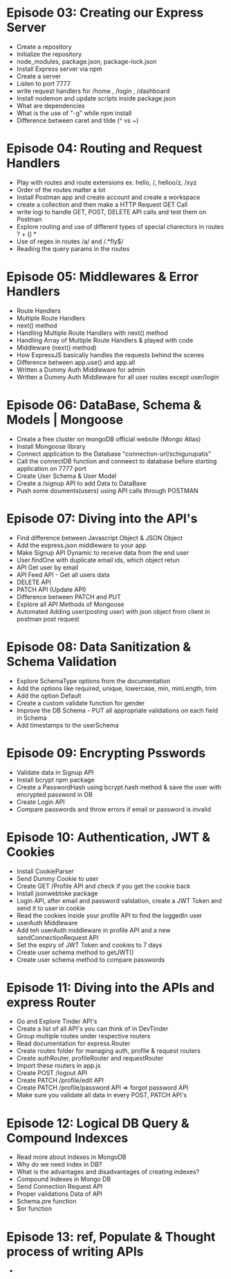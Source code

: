 # Episode 03: Creating our Express Server

- Create a repository
- Initialize the repository
- node_modules, package.json, package-lock.json
- Install Express server via npm
- Create a server
- Listen to port 7777
- write request handlers for /home , /login , /dashboard
- Install nodemon and update scripts inside package.json
- What are dependencies
- What is the use of "-g" while npm install 
- Difference between caret and tilde (^ vs ~)



# Episode 04: Routing and Request Handlers

- Play with routes and route extensions  ex. hello, /, helloo/z, /xyz
- Order of the routes matter a lot
- Install Postman app and create account and create a workspace
- create a collection and then make a HTTP Request GET Call
- write logi to handle GET, POST, DELETE API calls and test them on Postman
- Explore routing and use of different types of special charectors in routes
     ? 
     +
     ()
     *
- Use of regex in routes /a/ and /.*fly$/
- Reading the query params in the routes



# Episode 05: Middlewares & Error Handlers

- Route Handlers
- Multiple Route Handlers
- next() method
- Handling Multiple Route Handlers with next() method
- Handling Array of Multiple Route Handlers & played with code 
- Middleware (next() method)
- How ExpressJS basically handles the requests behind the scenes
- Difference between app.use() and app.all
- Written a Dummy Auth Middleware for admin
- Written a Dummy Auth Middleware for all user routes except user/login



# Episode 06: DataBase, Schema & Models | Mongoose

- Create a free cluster on mongoDB official website (Mongo Atlas)
- Install Mongoose library
- Connect application to the  Database "connection-url/schigurupatis"
- Call the connectDB function and conneect to database before starting application on 7777 port
- Create User Schema & User Model
- Create a /signup API to add Data to DataBase
- Push some douments(users) using API calls through POSTMAN



# Episode 07: Diving into the API's

- Find difference between Javascript Object & JSON Object
- Add the express.json middleware to your app
- Make Signup API Dynamic to receive data from the end user
- User.findOne with duplicate email ids, which object retun
- API Get user by email
- API Feed API - Get all users data
- DELETE API   
- PATCH API  (Update API)
- Difference between PATCH and PUT
- Explore all API Methods of Mongoose
- Automated Adding user(posting user) with json object from client in postman post request



# Episode 08: Data Sanitization & Schema Validation

- Explore SchemaType options from the documentation
- Add the options like required, unique, lowercase, min, minLength, trim
- Add the option Default
- Create a custom validate function for gender
- Improve the DB Schema - PUT all appropriate validations on each field in Schema
- Add timestamps to the userSchema




# Episode 09: Encrypting Psswords

- Validate data in Signup API
- Install bcrypt npm package
- Create a PasswordHash using bcrypt.hash method & save the user with encrypted password in DB
- Create Login API
- Compare passwords and throw errors if email or password is invalid





# Episode 10: Authentication, JWT & Cookies

- Install CookieParser
- Send Dummy Cookie to user
- Create GET /Profile API and check if you get the cookie back
- Install jsonwebtoke package
- Login API, after email and password validation, create a JWT Token and send it to user in cookie
- Read the cookies inside your profile API to find the loggedIn user
- userAuth Middleware
- Add teh userAuth middleware in profile API and a new sendConnectionRequest API
- Set the expiry of JWT Token and cookies to 7 days
- Create user schema method to getJWT()
- Create user schema method to compare passwords





# Episode 11: Diving into the APIs and express Router

- Go and Explore Tinder API's
- Create a list of all API's you can think of in DevTinder 
- Group multiple routes under respective routers
- Read documentation for express.Router
- Create routes folder for managing auth, profile & request routers
- Create authRouter, profileRouter and requestRouter
- Import these routers in app.js
- Create POST /logout API
- Create PATCH /profile/edit API
- Create PATCH /profile/password API => forgot password API
- Make sure you validate all data in every POST, PATCH API's



# Episode 12: Logical DB Query & Compound Indexces

- Read more about indexes in MongoDB
- Why do we need index in DB?
- What is the advantages and disadvantages of creating indexes?
- Compound Indexes in Mongo DB
- Send Connection Request API
- Proper validations Data of API
- Schema.pre function
- $or function



# Episode 13: ref, Populate & Thought process of writing APIs

- 

